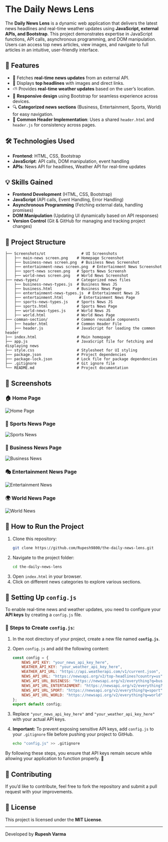 # The Daily News Lens

The **Daily News Lens** is a dynamic web application that delivers the latest news headlines and real-time weather updates using **JavaScript, external APIs, and Bootstrap**. This project demonstrates expertise in JavaScript functions, API calls, asynchronous programming, and DOM manipulation. Users can access top news articles, view images, and navigate to full articles in an intuitive, user-friendly interface.

## 🌟 Features

- 📢 Fetches **real-time news updates** from an external API.
- 📰 Displays **top headlines** with images and direct links.
- ⛅ Provides **real-time weather updates** based on the user’s location.
- 🎨 **Responsive design** using Bootstrap for seamless experience across devices.
- 🔍 **Categorized news sections** (Business, Entertainment, Sports, World) for easy navigation.
- 📌 **Common Header Implementation**: Uses a shared `header.html` and `header.js` for consistency across pages.

## 🛠️ Technologies Used

- **Frontend**: HTML, CSS, Bootstrap
- **JavaScript**: API calls, DOM manipulation, event handling
- **APIs**: News API for headlines, Weather API for real-time updates

## 💡 Skills Gained

- **Frontend Development** (HTML, CSS, Bootstrap)
- **JavaScript** (API calls, Event Handling, Error Handling)
- **Asynchronous Programming** (Fetching external data, handling promises)
- **DOM Manipulation** (Updating UI dynamically based on API responses)
- **Version Control** (Git & GitHub for managing and tracking project changes)

## 📂 Project Structure

```
├── Screenshots/ot                # UI Screenshots
│   ├── main-news screen.png    # Homepage Screenshot
│   ├── business-news screen.png  # Business News Screenshot
│   ├── entertainment-news screen.png  # Entertainment News Screenshot
│   ├── sport-news screen.png   # Sports News Screensh
│   ├── world-news screen.png   # World News Screenshot
├── news-types/                 # Categorized news files
│   ├── business-news-types.js  # Business News JS
│   ├── business.html           # Business News Page
│   ├── entertainment-news-types.js  # Entertainment News JS
│   ├── entertainment.html       # Entertainment News Page
│   ├── sports-news-types.js    # Sports News JS
│   ├── sports.html             # Sports News Page
│   ├── world-news-types.js     # World News JS
│   ├── world.html              # World News Page
├── comman-section/             # Common reusable components
│   ├── header.html             # Common Header File
│   ├── header.js               # JavaScript for loading the common header
├── index.html                  # Main homepage
├── app.js                      # JavaScript file for fetching and displaying news
├── style.css                   # Stylesheet for UI styling
├── package.json                # Project dependencies
├── package-lock.json           # Lock file for package dependencies
├── .gitignore                  # Git ignore file
└── README.md                   # Project documentation
```

## 📸 Screenshots
 ### 🏠 Home Page
 ![Home Page](Screenshots/main-news%20screen.png)
 
 ### 🏀 Sports News Page
 ![Sports News](Screenshots/sport-news%20screen.png)
 
 ### 💼 Business News Page
 ![Business News](Screenshots/business-news%20screen.png)
 
 ### 🎭 Entertainment News Page
 ![Entertainment News](Screenshots/entertainment-news%20screen.png)
 
 ### 🌍 World News Page
 ![World News](Screenshots/world-news%20screen.png)



## 🚀 How to Run the Project

1. Clone this repository:
   ```sh
   git clone https://github.com/Rupesh9800/the-daily-news-lens.git
   ```
2. Navigate to the project folder:
   ```sh
   cd the-daily-news-lens
   ```
3. Open `index.html` in your browser.
4. Click on different news categories to explore various sections.

## 🔑 Setting Up `config.js`

To enable real-time news and weather updates, you need to configure your **API keys** by creating a `config.js` file.

### 📀 Steps to Create `config.js`:

1. In the root directory of your project, create a new file named **`config.js`**.
2. Open `config.js` and add the following content:

   ```javascript
   const config = {
       NEWS_API_KEY: "your_news_api_key_here",
       WEATHER_API_KEY: "your_weather_api_key_here",
       WEATHER_API_URL: "https://api.weatherapi.com/v1/current.json",
       NEWS_API_URL: "https://newsapi.org/v2/top-headlines?country=us",
       NEWS_API_URL_BUSINESS: "https://newsapi.org/v2/everything?q=business",
       NEWS_API_URL_ENTERTAINMENT: "https://newsapi.org/v2/everything?q=entertainment",
       NEWS_API_URL_SPORT: "https://newsapi.org/v2/everything?q=sport",
       NEWS_API_URL_WORLD: "https://newsapi.org/v2/everything?q=world",
   };
   export default config;
   ```

3. Replace `"your_news_api_key_here"` and `"your_weather_api_key_here"` with your actual API keys.
4. **Important:** To prevent exposing sensitive API keys, add `config.js` to your `.gitignore` file before pushing your project to GitHub.

   ```sh
   echo "config.js" >> .gitignore
   ```

By following these steps, you ensure that API keys remain secure while allowing your application to function properly. 🚀

## 🤝 Contributing

If you’d like to contribute, feel free to fork the repository and submit a pull request with your improvements.

## 🐜 License

This project is licensed under the **MIT License**.

---

Developed by **Rupesh Varma** 

